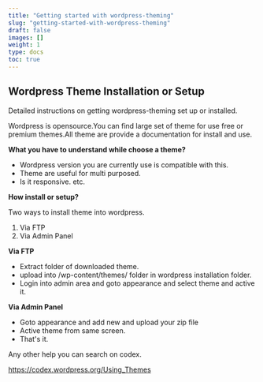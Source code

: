 ```yaml
---
title: "Getting started with wordpress-theming"
slug: "getting-started-with-wordpress-theming"
draft: false
images: []
weight: 1
type: docs
toc: true
---
```


## Wordpress Theme Installation or Setup
Detailed instructions on getting wordpress-theming set up or installed.

Wordpress is opensource.You can find large set of theme for use free or premium themes.All theme are provide a documentation for install and use.

**What you have to understand while choose a theme?**
<ul>
<li> Wordpress version you are currently use is compatible with this.</li>
<li>Theme are useful for multi purposed.</li>
<li>Is it responsive. etc.</li></ul>


**How install or setup?**

Two ways to install theme into wordpress.
 1. Via FTP
 2. Via Admin Panel
 
**Via FTP**
<ul>
<li> Extract folder of downloaded theme.</li>
<li> upload into /wp-content/themes/ folder in wordpress installation folder.</li>
<li> Login into admin area and goto appearance and select theme and active it.</li></ul>

**Via Admin Panel**
<ul>
<li> Goto appearance and add new and upload your zip file</li>
<li> Active theme from same screen.</li>
<li> That's it.</li>
</ul>


Any other help you can search on codex.

https://codex.wordpress.org/Using_Themes


